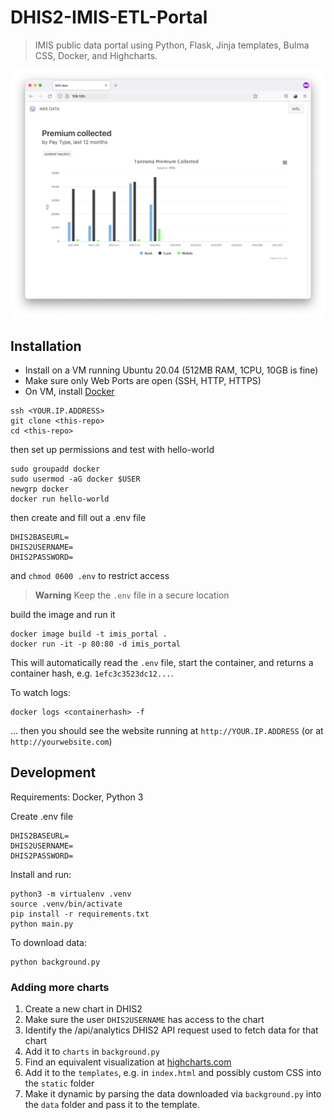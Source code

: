 # DHIS2-IMIS-ETL-Portal

> IMIS public data portal using Python, Flask, Jinja templates, Bulma CSS, Docker, and Highcharts.

![screenshot](docs/screenshot.png)

## Installation

* Install on a VM running Ubuntu 20.04 (512MB RAM, 1CPU, 10GB is fine)
* Make sure only Web Ports are open (SSH, HTTP, HTTPS)
* On VM, install [Docker](https://docs.docker.com/engine/install/ubuntu/)

```
ssh <YOUR.IP.ADDRESS>
git clone <this-repo>
cd <this-repo>
```

then set up permissions and test with hello-world

```
sudo groupadd docker
sudo usermod -aG docker $USER
newgrp docker
docker run hello-world
```

then create and fill out a .env file

```
DHIS2BASEURL=
DHIS2USERNAME=
DHIS2PASSWORD=
```
and `chmod 0600 .env` to restrict access

> **Warning**
> Keep the `.env` file in a secure location

build the image and run it

```
docker image build -t imis_portal . 
docker run -it -p 80:80 -d imis_portal
```

This will automatically read the `.env` file, start the container, and returns a container hash, e.g. `1efc3c3523dc12...`.

To watch logs:

```
docker logs <containerhash> -f
```

... then you should see the website running at `http://YOUR.IP.ADDRESS` (or at `http://yourwebsite.com`)

## Development

Requirements: Docker, Python 3

Create .env file

```
DHIS2BASEURL=
DHIS2USERNAME=
DHIS2PASSWORD=
```

Install and run:

```
python3 -m virtualenv .venv
source .venv/bin/activate
pip install -r requirements.txt
python main.py
```

To download data:

```
python background.py
```

### Adding more charts

1. Create a new chart in DHIS2
2. Make sure the user `DHIS2USERNAME` has access to the chart
3. Identify the /api/analytics DHIS2 API request used to fetch data for that chart
4. Add it to `charts` in `background.py`
5. Find an equivalent visualization at [highcharts.com](https://www.highcharts.com/demo)
6. Add it to the `templates`, e.g. in `index.html` and possibly custom CSS into the `static` folder
7. Make it dynamic by parsing the data downloaded via `background.py` into the `data` folder and pass it to the template.
